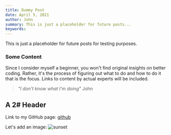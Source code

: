 ```yaml
---
title: Dummy Post
date: April 5, 2021
author: John
summary: This is just a placeholder for future posts...
keywords:
---
```


This is just a placeholder for future posts for testing purposes.

### Some Content

Since I consider myself a beginner, you won't find original insights on better coding. Rather, it's the process of figuring out what to do and how to do it that is the focus. Links to content by actual experts will be included.

> _"I don't know what I'm doing"_
> John

## A 2# Header

Link to my GitHub page: [github](https://github.com/frunox)

Let's add an image:
![sunset](https://i.ibb.co/bW5z1PX/Vermilion-Sunset-1-crop.jpg)
